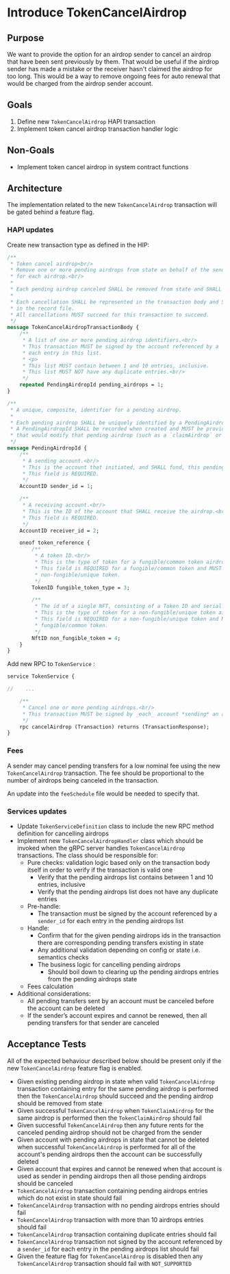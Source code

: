 # Introduce TokenCancelAirdrop
## Purpose

We want to provide the option for an airdrop sender to cancel an airdrop that have been sent previously by them. That would be useful if the airdrop sender has made a mistake or the receiver hasn't claimed the airdrop for too long. This would be a way to remove ongoing fees for auto renewal that would be charged from the airdrop sender account.

## Goals

1. Define new `TokenCancelAirdrop` HAPI transaction
2. Implement token cancel airdrop transaction handler logic

## Non-Goals

- Implement token cancel airdrop in system contract functions

## Architecture

The implementation related to the new `TokenCancelAirdrop` transaction will be gated behind a feature flag.

### HAPI updates

Create new transaction type as defined in the HIP:

```protobuf
/**
 * Token cancel airdrop<br/>
 * Remove one or more pending airdrops from state on behalf of the sender(s)
 * for each airdrop.<br/>
 *
 * Each pending airdrop canceled SHALL be removed from state and SHALL NOT be available to claim.
 *
 * Each cancellation SHALL be represented in the transaction body and SHALL NOT be restated
 * in the record file.
 * All cancellations MUST succeed for this transaction to succeed.
 */
message TokenCancelAirdropTransactionBody {
    /**
     * A list of one or more pending airdrop identifiers.<br/>
     * This transaction MUST be signed by the account referenced by a `sender_id` for
     * each entry in this list.
     * <p>
     * This list MUST contain between 1 and 10 entries, inclusive.
     * This list MUST NOT have any duplicate entries.<br/>
     */
    repeated PendingAirdropId pending_airdrops = 1;
}

/**
 * A unique, composite, identifier for a pending airdrop.
 *
 * Each pending airdrop SHALL be uniquely identified by a PendingAirdropId.
 * A PendingAirdropId SHALL be recorded when created and MUST be provided in any transaction
 * that would modify that pending airdrop (such as a `claimAirdrop` or `cancelAirdrop`).
 */
message PendingAirdropId {
    /**
     * A sending account.<br/>
     * This is the account that initiated, and SHALL fund, this pending airdrop.<br/>
     * This field is REQUIRED.
     */
    AccountID sender_id = 1;

    /**
     * A receiving account.<br/>
     * This is the ID of the account that SHALL receive the airdrop.<br/>
     * This field is REQUIRED.
     */
    AccountID receiver_id = 2;

    oneof token_reference {
        /**
         * A token ID.<br/>
         * This is the type of token for a fungible/common token airdrop.<br/>
         * This field is REQUIRED for a fungible/common token and MUST NOT be used for a
         * non-fungible/unique token.
         */
        TokenID fungible_token_type = 3;

        /**
         * The id of a single NFT, consisting of a Token ID and serial number.<br/>
         * This is the type of token for a non-fungible/unique token airdrop.<br/>
         * This field is REQUIRED for a non-fungible/unique token and MUST NOT be used for a
         * fungible/common token.
         */
        NftID non_fungible_token = 4;
    }
}
```

Add new RPC to `TokenService` :

```protobuf
service TokenService {

//    ...

    /**
     * Cancel one or more pending airdrops.<br/>
     * This transaction MUST be signed by _each_ account *sending* an airdrop to be canceled.
     */
    rpc cancelAirdrop (Transaction) returns (TransactionResponse);
}
```

### Fees

A sender may cancel pending transfers for a low nominal fee using the new `TokenCancelAirdrop` transaction. The fee should be proportional to the number of airdrops being canceled in the transaction.

An update into the `feeSchedule` file would be needed to specify that.

### Services updates

- Update `TokenServiceDefinition` class to include the new RPC method definition for cancelling airdrops
- Implement new `TokenCancelAirdropHandler` class which should be invoked when the gRPC server handles `TokenCancelAirdrop` transactions. The class should be responsible for:
    - Pure checks: validation logic based only on the transaction body itself in order to verify if the transaction is valid one
        - Verify that the pending airdrops list contains between 1 and 10 entries, inclusive
        - Verify that the pending airdrops list does not have any duplicate entries
    - Pre-handle:
        - The transaction must be signed by the account referenced by a `sender_id` for each entry in the pending airdrops list
    - Handle:
        - Confirm that for the given pending airdrops ids in the transaction there are corresponding pending transfers existing in state
        - Any additional validation depending on config or state i.e. semantics checks
        - The business logic for cancelling pending airdrops
            - Should boil down to clearing up the pending airdrops entries from the pending airdrops state
    - Fees calculation
- Additional considerations:
    - All pending transfers sent by an account must be canceled before the account can be deleted
    - If the sender’s account expires and cannot be renewed, then all pending transfers for that sender are canceled

## Acceptance Tests

All of the expected behaviour described below should be present only if the new `TokenCancelAirdrop` feature flag is enabled.

- Given existing pending airdrop in state when valid `TokenCancelAirdrop` transaction containing entry for the same pending airdrop is performed then the `TokenCancelAirdrop` should succeed and the pending airdrop should be removed from state
- Given successful  `TokenCancelAirdrop` when `TokenClaimAirdrop` for the same airdrop is performed then the `TokenClaimAirdrop` should fail
- Given successful  `TokenCancelAirdrop` then any future rents for the canceled pending airdrop should not be charged from the sender
- Given account with pending airdrops in state that cannot be deleted when successful `TokenCancelAirdrop` is performed for all of the account's pending airdrops then the account can be successfully deleted
- Given account that expires and cannot be renewed when that account is used as sender in pending airdrops then all those pending airdrops should be canceled
- `TokenCancelAirdrop` transaction containing pending airdrops entries which do not exist in state should fail
- `TokenCancelAirdrop` transaction with no pending airdrops entries should fail
- `TokenCancelAirdrop` transaction with more than 10 airdrops entries should fail
- `TokenCancelAirdrop` transaction containing duplicate entries should fail
- `TokenCancelAirdrop` transaction not signed by the account referenced by a `sender_id` for each entry in the pending airdrops list should fail
- Given the feature flag for `TokenCancelAirdrop` is disabled then any `TokenCancelAirdrop` transaction should fail with `NOT_SUPPORTED`
